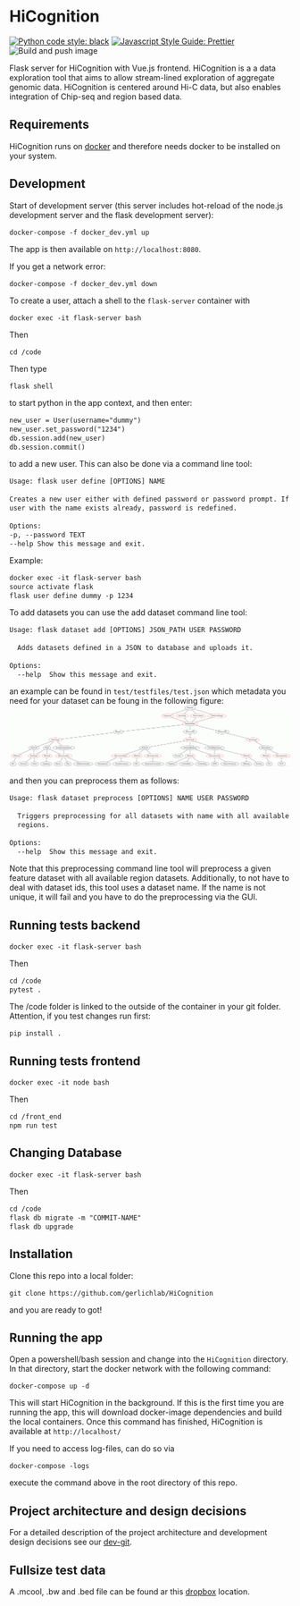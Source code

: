 # HiCognition

[![Python code style: black](https://img.shields.io/badge/code%20style-black-000000.svg)](https://github.com/psf/black "Black: The Uncompromising Code Formatter")
[![Javascript Style Guide: Prettier](https://img.shields.io/badge/code_style-prettier-ff69b4.svg?style=flat-square)](https://github.com/prettier/prettier-vscode "Prettier: An Opinionated Code Formatter")
![Build and push image](https://github.com/gerlichlab/HiCognition/actions/workflows/build_and_push_image.yml/badge.svg)

[TODO:]:<> ( Add: docs badge, build badge, coverage badge. More on: https://github.com/dwyl/repo-badges)

Flask server for HiCognition with Vue.js frontend. HiCognition is a a data exploration tool that aims to allow stream-lined exploration of aggregate genomic data. HiCognition is centered around Hi-C data, but also enables integration of Chip-seq and region based data.

## Requirements

HiCognition runs on [docker](https://www.docker.com/) and therefore needs docker to be installed on your system.

## Development
Start of development server (this server includes hot-reload of the node.js development server and the flask development server):
```
docker-compose -f docker_dev.yml up
```

The app is then available on ```http://localhost:8080```.

If you get a network error:
```
docker-compose -f docker_dev.yml down
```

To create a user,
attach a shell to the ```flask-server``` container with
```
docker exec -it flask-server bash
```
Then

```
cd /code
```

Then type

```
flask shell
``` 

to start python in the app context, and then enter:

``` 
new_user = User(username="dummy")
new_user.set_password("1234")
db.session.add(new_user)
db.session.commit()
```

to add a new user. This can also be done via a command line tool:
```
Usage: flask user define [OPTIONS] NAME

Creates a new user either with defined password or password prompt. If
user with the name exists already, password is redefined.

Options:
-p, --password TEXT
--help Show this message and exit.
```
Example:

```
docker exec -it flask-server bash
source activate flask
flask user define dummy -p 1234
```

To add datasets you can use the add dataset command line tool:

```
Usage: flask dataset add [OPTIONS] JSON_PATH USER PASSWORD

  Adds datasets defined in a JSON to database and uploads it.

Options:
  --help  Show this message and exit.
```
an example can be found in ```test/testfiles/test.json``` which metadata you need for your dataset can be foung in the following figure:
![dataset metadata](documentation/dataset_metadata.gif)

and then you can preprocess them as follows:

```
Usage: flask dataset preprocess [OPTIONS] NAME USER PASSWORD

  Triggers preprocessing for all datasets with name with all available
  regions.

Options:
  --help  Show this message and exit.
```
Note that this preprocessing command line tool will preprocess a given feature dataset with all available region datasets. Additionally, to not have to deal with dataset ids, this tool uses a dataset name. If the name is not unique, it will fail and you have to do the preprocessing via the GUI.


## Running tests backend

```
docker exec -it flask-server bash
```
Then

```
cd /code
pytest .
```
The /code folder is linked to the outside of the container in your git folder.
Attention, if you test changes run first:
```
pip install .
```

## Running tests frontend
```
docker exec -it node bash
```
Then

```
cd /front_end
npm run test
```

## Changing Database

```
docker exec -it flask-server bash
```
Then

```
cd /code
flask db migrate -m "COMMIT-NAME"
flask db upgrade
```


## Installation

Clone this repo into a local folder:

```
git clone https://github.com/gerlichlab/HiCognition
```

and you are ready to got!

## Running the app

Open a powershell/bash session and change into the `HiCognition` directory.
In that directory, start the docker network with the following command:

```
docker-compose up -d
```

This will start HiCognition in the background. If this is the first time you are running the app, this will download docker-image dependencies and build the local containers. Once this command has finished, HiCognition is available at `http://localhost/`

If you need to access log-files, can do so via 
```
docker-compose -logs
```
execute the command above in the root directory of this repo.

## Project architecture and design decisions

For a detailed description of the project architecture and development design decisions see our [dev-git](https://github.com/gerlichlab/HiCognition/tree/master/documentation).

## Fullsize test data
A .mcool, .bw and .bed file can be found ar this [dropbox](https://www.dropbox.com/sh/zjfc6sgkbdp3ksh/AAAWrbgKt8hz4npNxSfh-RBja?dl=0) location.

